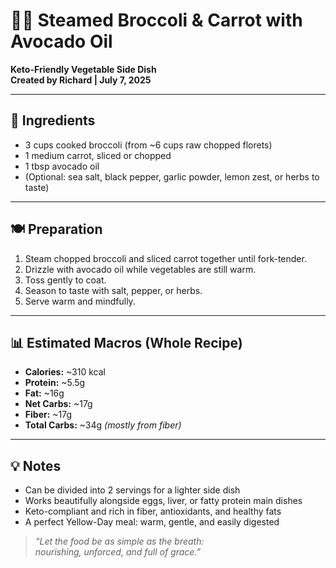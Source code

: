 # 🥦🥕 Steamed Broccoli & Carrot with Avocado Oil  
**Keto-Friendly Vegetable Side Dish**  
**Created by Richard | July 7, 2025**

---

## 📝 Ingredients

- 3 cups cooked broccoli (from ~6 cups raw chopped florets)  
- 1 medium carrot, sliced or chopped  
- 1 tbsp avocado oil  
- (Optional: sea salt, black pepper, garlic powder, lemon zest, or herbs to taste)

---

## 🍽️ Preparation

1. Steam chopped broccoli and sliced carrot together until fork-tender.  
2. Drizzle with avocado oil while vegetables are still warm.  
3. Toss gently to coat.  
4. Season to taste with salt, pepper, or herbs.  
5. Serve warm and mindfully.

---

## 📊 Estimated Macros (Whole Recipe)

- **Calories:** ~310 kcal  
- **Protein:** ~5.5g  
- **Fat:** ~16g  
- **Net Carbs:** ~17g  
- **Fiber:** ~17g  
- **Total Carbs:** ~34g *(mostly from fiber)*

---

## 💡 Notes

- Can be divided into 2 servings for a lighter side dish  
- Works beautifully alongside eggs, liver, or fatty protein main dishes  
- Keto-compliant and rich in fiber, antioxidants, and healthy fats  
- A perfect Yellow-Day meal: warm, gentle, and easily digested

> *“Let the food be as simple as the breath:  
nourishing, unforced, and full of grace.”*
